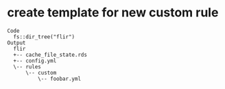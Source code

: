 # create template for new custom rule

    Code
      fs::dir_tree("flir")
    Output
      flir
      +-- cache_file_state.rds
      +-- config.yml
      \-- rules
          \-- custom
              \-- foobar.yml

